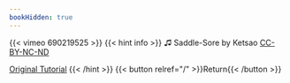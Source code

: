 ```yaml
---
bookHidden: true
---
```


{{< vimeo 690219525 >}}
{{< hint info >}}
♫ Saddle-Sore by Ketsao [CC-BY-NC-ND](https://freemusicarchive.org/music/Ketsa/the-calling/saddle-sore)

[Original Tutorial](https://youtu.be/lvHLQGUo-y4)
{{< /hint >}}
{{< button relref="/" >}}Return{{< /button >}}
